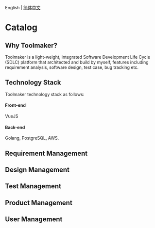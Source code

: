 English | [简体中文](./README.md)

# Catalog
 ## Why Toolmaker?
Toolmaker is a light-weight, integrated Software Development Life Cycle (SDLC) platform that architected and build by myself, features including requirement analysis, software design, test case, bug tracking etc. 
 ## Technology Stack
 Toolmaker technology stack as follows:
 #### Front-end
  VueJS
 #### Back-end
  Golang, PostgreSQL, AWS.

 ## Requirement Management
 ## Design Management
 ## Test Management
 ## Product Management
 ## User Management  
